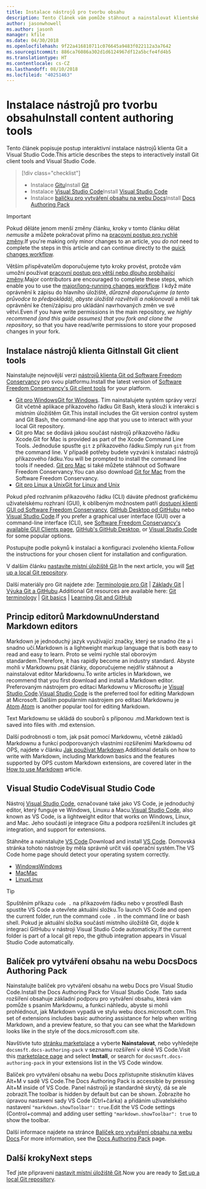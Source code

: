 ```yaml
---
title: Instalace nástrojů pro tvorbu obsahu
description: Tento článek vám pomůže stáhnout a nainstalovat klientské nástroje, které jsou potřeba pro Git a úpravy souborů markdownu.
author: jasonwhowell
ms.author: jasonh
manager: kfile
ms.date: 04/30/2018
ms.openlocfilehash: 9f22a416810711c076645a9483f022112a3a7642
ms.sourcegitcommit: 886ca76086a302d1d6124967df12a5bcfe4fd4b5
ms.translationtype: HT
ms.contentlocale: cs-CZ
ms.lasthandoff: 08/10/2018
ms.locfileid: "40251463"
---
```

# <a name="install-content-authoring-tools"></a><span data-ttu-id="45392-103">Instalace nástrojů pro tvorbu obsahu</span><span class="sxs-lookup"><span data-stu-id="45392-103">Install content authoring tools</span></span>

<span data-ttu-id="45392-104">Tento článek popisuje postup interaktivní instalace nástrojů klienta Git a Visual Studio Code.</span><span class="sxs-lookup"><span data-stu-id="45392-104">This article describes the steps to interactively install Git client tools and Visual Studio Code.</span></span>
> [!div class="checklist"]
> * <span data-ttu-id="45392-105">Instalace [Gitu](https://git-scm.com/)</span><span class="sxs-lookup"><span data-stu-id="45392-105">Install [Git](https://git-scm.com/)</span></span>
> * <span data-ttu-id="45392-106">Instalace [Visual Studio Code](https://code.visualstudio.com/)</span><span class="sxs-lookup"><span data-stu-id="45392-106">Install [Visual Studio Code](https://code.visualstudio.com/)</span></span>
> * <span data-ttu-id="45392-107">Instalace [balíčku pro vytváření obsahu na webu Docs](https://marketplace.visualstudio.com/items?itemName=docsmsft.docs-authoring-pack)</span><span class="sxs-lookup"><span data-stu-id="45392-107">Install [Docs Authoring Pack](https://marketplace.visualstudio.com/items?itemName=docsmsft.docs-authoring-pack)</span></span>

>[!IMPORTANT]
> <span data-ttu-id="45392-108">Pokud děláte jenom menší změny článku, kroky v tomto článku dělat *nemusíte* a můžete pokračovat přímo na [pracovní postup pro rychlé změny](index.md#quick-edits-to-existing-documents).</span><span class="sxs-lookup"><span data-stu-id="45392-108">If you're making only minor changes to an article, you *do not* need to complete the steps in this article and can continue directly to the [quick changes workflow](index.md#quick-edits-to-existing-documents).</span></span>
>
> <span data-ttu-id="45392-109">Větším přispěvatelům doporučujeme tyto kroky provést, protože vám umožní používat [pracovní postup pro větší nebo dlouho probíhající změny](how-to-write-workflows-major.md).</span><span class="sxs-lookup"><span data-stu-id="45392-109">Major contributors are encouraged to complete these steps, which enable you to use the [major/long-running changes workflow](how-to-write-workflows-major.md).</span></span> <span data-ttu-id="45392-110">I když máte oprávnění k zápisu do hlavního úložiště, *důrazně doporučujeme (a tento průvodce to předpokládá), abyste úložiště rozvětvili a naklonovali* a měli tak oprávnění ke čtení/zápisu pro ukládání navrhovaných změn ve své větvi.</span><span class="sxs-lookup"><span data-stu-id="45392-110">Even if you have write permissions in the main repository, *we highly recommend (and this guide assumes) that you fork and clone the repository*, so that you have read/write permissions to store your proposed changes in your fork.</span></span>

## <a name="install-git-client-tools"></a><span data-ttu-id="45392-111">Instalace nástrojů klienta Git</span><span class="sxs-lookup"><span data-stu-id="45392-111">Install Git client tools</span></span> 

 <span data-ttu-id="45392-112">Nainstalujte nejnovější verzi [nástrojů klienta Git od Software Freedom Conservancy](https://git-scm.com/download/) pro svou platformu.</span><span class="sxs-lookup"><span data-stu-id="45392-112">Install the latest version of [Software Freedom Conservancy's Git client tools](https://git-scm.com/download/) for your platform.</span></span> 

* <span data-ttu-id="45392-113">[Git pro Windows](https://git-scm.com/download/win)</span><span class="sxs-lookup"><span data-stu-id="45392-113">[Git for Windows](https://git-scm.com/download/win).</span></span> <span data-ttu-id="45392-114">Tím nainstalujete systém správy verzí Git včetně aplikace příkazového řádku Git Bash, která slouží k interakci s místním úložištěm Git.</span><span class="sxs-lookup"><span data-stu-id="45392-114">This install includes the Git version control system and Git Bash, the command-line app that you use to interact with your local Git repository.</span></span>
* <span data-ttu-id="45392-115">Git pro Mac se dodává jakou součást nástrojů příkazového řádku Xcode.</span><span class="sxs-lookup"><span data-stu-id="45392-115">Git for Mac is provided as part of the Xcode Command Line Tools.</span></span> <span data-ttu-id="45392-116">Jednoduše spusťte `git` z příkazového řádku.</span><span class="sxs-lookup"><span data-stu-id="45392-116">Simply run `git` from the command line.</span></span> <span data-ttu-id="45392-117">V případě potřeby budete vyzváni k instalaci nástrojů příkazového řádku.</span><span class="sxs-lookup"><span data-stu-id="45392-117">You will be prompted to install the command line tools if needed.</span></span> <span data-ttu-id="45392-118">[Git pro Mac](https://git-scm.com/download/mac) si také můžete stáhnout od Software Freedom Conservancy.</span><span class="sxs-lookup"><span data-stu-id="45392-118">You can also download [Git for Mac](https://git-scm.com/download/mac) from the Software Freedom Conservancy.</span></span>
* [<span data-ttu-id="45392-119">Git pro Linux a Unix</span><span class="sxs-lookup"><span data-stu-id="45392-119">Git for Linux and Unix</span></span>](https://git-scm.com/download/linux)

<span data-ttu-id="45392-120">Pokud před rozhraním příkazového řádku (CLI) dáváte přednost grafickému uživatelskému rozhraní (GUI), k oblíbeným možnostem patří [dostupní klienti GUI od Software Freedom Conservancy](https://git-scm.com/downloads/guis), [GitHub Desktop od GitHubu](https://desktop.github.com/) nebo [Visual Studio Code](https://www.visualstudio.com/products/code-vs.aspx).</span><span class="sxs-lookup"><span data-stu-id="45392-120">If you prefer a graphical user interface (GUI) over a command-line interface (CLI), see [Software Freedom Conservancy's available GUI Clients page](https://git-scm.com/downloads/guis), [GitHub's GitHub Desktop](https://desktop.github.com/), or [Visual Studio Code](https://www.visualstudio.com/products/code-vs.aspx) for some popular options.</span></span>

<span data-ttu-id="45392-121">Postupujte podle pokynů k instalaci a konfiguraci zvoleného klienta.</span><span class="sxs-lookup"><span data-stu-id="45392-121">Follow the instructions for your chosen client for installation and configuration.</span></span>

<span data-ttu-id="45392-122">V dalším článku [nastavíte místní úložiště Git](get-started-setup-local.md).</span><span class="sxs-lookup"><span data-stu-id="45392-122">In the next article, you will [Set up a local Git repository](get-started-setup-local.md).</span></span>

   <span data-ttu-id="45392-123">Další materiály pro Git najdete zde: [Terminologie pro Git](https://help.github.com/articles/github-glossary) | [Základy Git](https://git-scm.com/book/en/v2/Getting-Started-Git-Basics) | [Výuka Git a GitHubu](https://help.github.com/articles/good-resources-for-learning-git-and-github/).</span><span class="sxs-lookup"><span data-stu-id="45392-123">Additional Git resources are available here: [Git terminology](https://help.github.com/articles/github-glossary) | [Git basics](https://git-scm.com/book/en/v2/Getting-Started-Git-Basics) | [Learning Git and GitHub](https://help.github.com/articles/good-resources-for-learning-git-and-github/)</span></span>

## <a name="understand-markdown-editors"></a><span data-ttu-id="45392-124">Princip editorů Markdownu</span><span class="sxs-lookup"><span data-stu-id="45392-124">Understand Markdown editors</span></span>

<span data-ttu-id="45392-125">Markdown je jednoduchý jazyk využívající značky, který se snadno čte a i snadno učí.</span><span class="sxs-lookup"><span data-stu-id="45392-125">Markdown is a lightweight markup language that is both easy to read and easy to learn.</span></span> <span data-ttu-id="45392-126">Proto se velmi rychle stal oborovým standardem.</span><span class="sxs-lookup"><span data-stu-id="45392-126">Therefore, it has rapidly become an industry standard.</span></span> <span data-ttu-id="45392-127">Abyste mohli v Markdownu psát články, doporučujeme nejdřív stáhnout a nainstalovat editor Markdownu.</span><span class="sxs-lookup"><span data-stu-id="45392-127">To write articles in Markdown, we recommend that you first download and install a Markdown editor.</span></span>  <span data-ttu-id="45392-128">Preferovaným nástrojem pro editaci Markdownu v Microsoftu je [Visual Studio Code](https://code.visualstudio.com/).</span><span class="sxs-lookup"><span data-stu-id="45392-128">[Visual Studio Code](https://code.visualstudio.com/) is the preferred tool for editing Markdown at Microsoft.</span></span> <span data-ttu-id="45392-129">Dalším populárním nástrojem pro editaci Markdownu je [Atom](https://atom.io).</span><span class="sxs-lookup"><span data-stu-id="45392-129">[Atom](https://atom.io) is another popular tool for editing Markdown.</span></span>

<span data-ttu-id="45392-130">Text Markdownu se ukládá do souborů s příponou .md.</span><span class="sxs-lookup"><span data-stu-id="45392-130">Markdown text is saved into files with .md extension.</span></span>

<span data-ttu-id="45392-131">Další podrobnosti o tom, jak psát pomocí Markdownu, včetně základů Markdownu a funkcí podporovaných vlastními rozšířeními Markdownu od OPS, najdete v článku [Jak používat Markdown](how-to-write-use-markdown.md).</span><span class="sxs-lookup"><span data-stu-id="45392-131">Additional details on how to write with Markdown, including Markdown basics and the features supported by OPS custom Markdown extensions, are covered later in the [How to use Markdown](how-to-write-use-markdown.md) article.</span></span>

## <a name="visual-studio-code"></a><span data-ttu-id="45392-132">Visual Studio Code</span><span class="sxs-lookup"><span data-stu-id="45392-132">Visual Studio Code</span></span>

<span data-ttu-id="45392-133">Nástroj [Visual Studio Code](https://code.visualstudio.com/), označované také jako VS Code, je jednoduchý editor, který funguje ve Windows, Linuxu a Macu.</span><span class="sxs-lookup"><span data-stu-id="45392-133">[Visual Studio Code](https://code.visualstudio.com/), also known as VS Code, is a lightweight editor that works on Windows, Linux, and Mac.</span></span> <span data-ttu-id="45392-134">Jeho součástí je integrace Gitu a podpora rozšíření.</span><span class="sxs-lookup"><span data-stu-id="45392-134">It includes git integration, and support for extensions.</span></span>

<span data-ttu-id="45392-135">Stáhněte a nainstalujte [VS Code](https://code.visualstudio.com/).</span><span class="sxs-lookup"><span data-stu-id="45392-135">Download and install [VS Code](https://code.visualstudio.com/).</span></span> <span data-ttu-id="45392-136">Domovská stránka tohoto nástroje by měla správně určit váš operační systém.</span><span class="sxs-lookup"><span data-stu-id="45392-136">The VS Code home page should detect your operating system correctly.</span></span>

- [<span data-ttu-id="45392-137">Windows</span><span class="sxs-lookup"><span data-stu-id="45392-137">Windows</span></span>](https://code.visualstudio.com/docs/setup/windows)
- [<span data-ttu-id="45392-138">Mac</span><span class="sxs-lookup"><span data-stu-id="45392-138">Mac</span></span>](https://code.visualstudio.com/docs/setup/mac)
- [<span data-ttu-id="45392-139">Linux</span><span class="sxs-lookup"><span data-stu-id="45392-139">Linux</span></span>](https://code.visualstudio.com/docs/setup/linux)

> [!TIP]
> <span data-ttu-id="45392-140">Spuštěním příkazu `code .` na příkazovém řádku nebo v prostředí Bash spustíte VS Code a otevřete aktuální složku.</span><span class="sxs-lookup"><span data-stu-id="45392-140">To launch VS Code and open the current folder, run the command `code .` in the command line or bash shell.</span></span> <span data-ttu-id="45392-141">Pokud je aktuální složka součástí místního úložiště Git, dojde k integraci GitHubu v nástroji Visual Studio Code automaticky.</span><span class="sxs-lookup"><span data-stu-id="45392-141">If the current folder is part of a local git repo, the github integration appears in Visual Studio Code automatically.</span></span>

## <a name="docs-authoring-pack"></a><span data-ttu-id="45392-142">Balíček pro vytváření obsahu na webu Docs</span><span class="sxs-lookup"><span data-stu-id="45392-142">Docs Authoring Pack</span></span>
<span data-ttu-id="45392-143">Nainstalujte balíček pro vytváření obsahu na webu Docs pro Visual Studio Code.</span><span class="sxs-lookup"><span data-stu-id="45392-143">Install the Docs Authoring Pack for Visual Studio Code.</span></span> <span data-ttu-id="45392-144">Tato sada rozšíření obsahuje základní podporu pro vytváření obsahu, která vám pomůže s psaním Markdownu, a funkci náhledu, abyste si mohli prohlédnout, jak Markdown vypadá ve stylu webu docs.microsoft.com.</span><span class="sxs-lookup"><span data-stu-id="45392-144">This set of extensions includes basic authoring assistance for help when writing Markdown, and a preview feature, so that you can see what the Markdown looks like in the style of the docs.microsoft.com site.</span></span>

   <span data-ttu-id="45392-145">Navštivte tuto [stránku marketplace](https://marketplace.visualstudio.com/items?itemName=docsmsft.docs-authoring-pack) a vyberte **Nainstalovat**, nebo vyhledejte `docsmsft.docs-authoring-pack` v seznamu rozšíření v okně VS Code.</span><span class="sxs-lookup"><span data-stu-id="45392-145">Visit this [marketplace page](https://marketplace.visualstudio.com/items?itemName=docsmsft.docs-authoring-pack) and select **Install**, or search for `docsmsft.docs-authoring-pack` in your extensions list in the VS Code window.</span></span> 

   <span data-ttu-id="45392-146">Balíček pro vytváření obsahu na webu Docs zpřístupníte stisknutím kláves Alt+M v sadě VS Code.</span><span class="sxs-lookup"><span data-stu-id="45392-146">The Docs Authoring Pack is accessible by pressing Alt+M inside of VS Code.</span></span> <span data-ttu-id="45392-147">Panel nástrojů je standardně skrytý, dá se ale zobrazit.</span><span class="sxs-lookup"><span data-stu-id="45392-147">The toolbar is hidden by default but can be shown.</span></span> <span data-ttu-id="45392-148">Zobrazíte ho úpravou nastavení sady VS Code (Ctrl+čárka) a přidáním uživatelského nastavení `"markdown.showToolbar": true`.</span><span class="sxs-lookup"><span data-stu-id="45392-148">Edit the VS Code settings (Control+comma) and adding user setting `"markdown.showToolbar": true` to show the toolbar.</span></span>

   <span data-ttu-id="45392-149">Další informace najdete na stránce [Balíček pro vytváření obsahu na webu Docs](how-to-write-docs-auth-pack.md).</span><span class="sxs-lookup"><span data-stu-id="45392-149">For more information, see the [Docs Authoring Pack](how-to-write-docs-auth-pack.md) page.</span></span>


## <a name="next-steps"></a><span data-ttu-id="45392-150">Další kroky</span><span class="sxs-lookup"><span data-stu-id="45392-150">Next steps</span></span>

<span data-ttu-id="45392-151">Teď jste připraveni [nastavit místní úložiště Git](get-started-setup-local.md).</span><span class="sxs-lookup"><span data-stu-id="45392-151">Now you are ready to [Set up a local Git repository](get-started-setup-local.md).</span></span>
